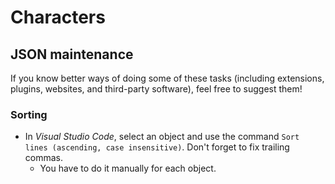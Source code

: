 
# Characters

## JSON maintenance

If you know better ways of doing some of these tasks (including extensions, plugins, websites, and third-party software), feel free to suggest them!

### Sorting

- In *Visual Studio Code*, select an object and use the command `Sort lines (ascending, case insensitive)`. Don't forget to fix trailing commas.
    - You have to do it manually for each object.
